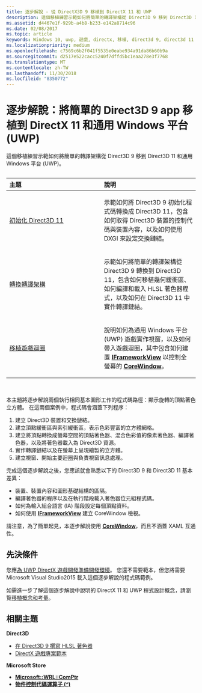 ```yaml
---
title: 逐步解說 - 從 DirectX3D 9 移植到 DirectX 11 和 UWP
description: 這個移植練習示範如何將簡單的轉譯架構從 Direct3D 9 移到 Direct3D 11 和通用 Windows 平台 (UWP)。
ms.assetid: d4467e1f-929b-a4b8-b233-e142a8714c96
ms.date: 02/08/2017
ms.topic: article
keywords: Windows 10, uwp, 遊戲, directx, 移植, direct3d 9, direct3d 11
ms.localizationpriority: medium
ms.openlocfilehash: c7569c6b2f041f5535e0eabe934a91da86b60b9a
ms.sourcegitcommit: d2517e522cacc5240f7dffd5bc1eaa278e3f7768
ms.translationtype: MT
ms.contentlocale: zh-TW
ms.lasthandoff: 11/30/2018
ms.locfileid: "8350772"
---
```

# <a name="walkthrough-port-a-simple-direct3d-9-app-to-directx-11-and-universal-windows-platform-uwp"></a>逐步解說：將簡單的 Direct3D 9 app 移植到 DirectX 11 和通用 Windows 平台 (UWP)



這個移植練習示範如何將簡單的轉譯架構從 Direct3D 9 移到 Direct3D 11 和通用 Windows 平台 (UWP)。
## 
<table>
<colgroup>
<col width="50%" />
<col width="50%" />
</colgroup>
<thead>
<tr class="header">
<th align="left">主題</th>
<th align="left">說明</th>
</tr>
</thead>
<tbody>
<tr class="odd">
<td align="left"><p><a href="simple-port-from-direct3d-9-to-11-1-part-1--initializing-direct3d.md">初始化 Direct3D 11</a></p></td>
<td align="left"><p>示範如何將 Direct3D 9 初始化程式碼轉換成 Direct3D 11，包含如何取得 Direct3D 裝置的控制代碼與裝置內容，以及如何使用 DXGI 來設定交換鏈結。</p></td>
</tr>
<tr class="even">
<td align="left"><p><a href="simple-port-from-direct3d-9-to-11-1-part-2--rendering.md">轉換轉譯架構</a></p></td>
<td align="left"><p>示範如何將簡單的轉譯架構從 Direct3D 9 轉換到 Direct3D 11，包含如何移植幾何緩衝區、如何編譯和載入 HLSL 著色器程式，以及如何在 Direct3D 11 中實作轉譯鏈結。</p></td>
</tr>
<tr class="odd">
<td align="left"><p><a href="simple-port-from-direct3d-9-to-11-1-part-3--viewport-and-game-loop.md">移植遊戲迴圈</a></p></td>
<td align="left"><p>說明如何為通用 Windows 平台 (UWP) 遊戲實作視窗，以及如何帶入遊戲迴圈，其中包含如何建置 <a href="https://msdn.microsoft.com/library/windows/apps/hh700478"><strong>IFrameworkView</strong></a> 以控制全螢幕的 <a href="https://msdn.microsoft.com/library/windows/apps/br208225"><strong>CoreWindow</strong></a>。</p></td>
</tr>
</tbody>
</table>

 

本主題將逐步解說兩個執行相同基本圖形工作的程式碼路徑：顯示旋轉的頂點著色立方體。 在這兩個案例中，程式碼會涵蓋下列程序：

1.  建立 Direct3D 裝置和交換鏈結。
2.  建立頂點緩衝區與索引緩衝區，表示色彩豐富的立方體網格。
3.  建立將頂點轉換成螢幕空間的頂點著色器、混合色彩值的像素著色器、編譯著色器，以及將著色器載入為 Direct3D 資源。
4.  實作轉譯鏈結以及在螢幕上呈現繪製的立方體。
5.  建立視窗、開始主要迴圈與負責視窗訊息處理。

完成這個逐步解說之後，您應該就會熟悉以下的 Direct3D 9 和 Direct3D 11 基本差異：

-   裝置、裝置內容和圖形基礎結構的區隔。
-   編譯著色器的程序以及在執行階段載入著色器位元組程式碼。
-   如何為輸入組合語言 (IA) 階段設定每個頂點資料。
-   如何使用 [**IFrameworkView**](https://msdn.microsoft.com/library/windows/apps/hh700478) 建立 CoreWindow 檢視。

請注意，為了簡單起見，本逐步解說使用 [**CoreWindow**](https://msdn.microsoft.com/library/windows/apps/br208225)，而且不涵蓋 XAML 互通性。

## <a name="prerequisites"></a>先決條件


您應[為 UWP DirectX 遊戲開發準備開發環境](prepare-your-dev-environment-for-windows-store-directx-game-development.md)。 您還不需要範本，但您將需要 Microsoft Visual Studio2015 載入這個逐步解說的程式碼範例。

如需進一步了解這個逐步解說中說明的 DirectX 11 和 UWP 程式設計概念，請瀏覽[移植概念和考量](porting-considerations.md)。

## <a name="related-topics"></a>相關主題

**Direct3D**

* [在 Direct3D 9 撰寫 HLSL 著色器](https://msdn.microsoft.com/library/windows/desktop/bb944006)
* [DirectX 遊戲專案範本](user-interface.md)

**Microsoft Store**

* [**Microsoft::WRL::ComPtr**](https://msdn.microsoft.com/library/windows/apps/br244983.aspx)
* [**物件控制代碼運算子 (^)**](https://msdn.microsoft.com/library/windows/apps/yk97tc08.aspx)

